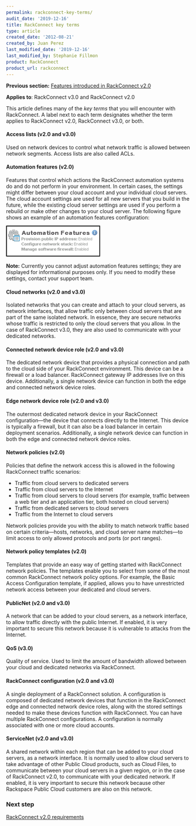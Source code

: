 ```yaml
---
permalink: rackconnect-key-terms/
audit_date: '2019-12-16'
title: RackConnect key terms
type: article
created_date: '2012-08-21'
created_by: Juan Perez
last_modified_date: '2019-12-16'
last_modified_by: Stephanie Fillmon
product: RackConnect
product_url: rackconnect
---
```


**Previous section:** [Features introduced in RackConnect
v2.0](/support/how-to/features-introduced-in-rackconnect-v20)

**Applies to**: RackConnect v3.0 and RackConnect v2.0

This article defines many of the *key terms* that you will encounter
with RackConnect. A label next to each term designates whether the term
applies to RackConnect v2.0, RackConnect v3.0, or both.

#### Access lists (v2.0 and v3.0)

Used on network devices to control what network traffic is allowed
between network segments. Access lists are also called ACLs.

#### Automation features (v2.0)

Features that control which actions the RackConnect automation systems
do and do not perform in your environment. In certain cases, the
settings might differ between your cloud account and your individual
cloud servers. The cloud account settings are used for all new servers
that you build in the future, while the existing cloud server settings
are used if you perform a rebuild or make other changes to your cloud
server. The following figure shows an example of an automation features
configuration:

![](Automation.Features.png)

**Note:** Currently you cannot adjust automation features settings; they
are displayed for informational purposes only. If you need to modify
these settings, contact your support team.

#### Cloud networks (v2.0 and v3.0)

Isolated networks that you can create and attach to your cloud servers,
as network interfaces, that allow traffic only between cloud servers
that are part of the same isolated network. In essence, they are secure
networks whose traffic is restricted to only the cloud servers that you
allow. In the case of RackConnect v3.0, they are also used to
communicate with your dedicated networks.

#### Connected network device role (v2.0 and v3.0)

The dedicated network device that provides a physical connection and
path to the cloud side of your RackConnect environment. This device can
be a firewall or a load balancer. RackConnect gateway IP addresses live
on this device. Additionally, a single network device can function in
both the edge and connected network device roles.

#### Edge network device role (v2.0 and v3.0)

The outermost dedicated network device in your RackConnect
configuration&mdash;the device that connects directly to the Internet. This device is typically a firewall, but it can also be a load balancer in certain deployment scenarios. Additionally, a single network device can function in both the edge and connected network device roles.

#### Network policies (v2.0)

Policies that define the network access this is allowed in the following RackConnect traffic scenarios:

-   Traffic from cloud servers to dedicated servers
-   Traffic from cloud servers to the Internet
-   Traffic from cloud servers to cloud servers (for example, traffic
    between a web tier and an application tier, both hosted on
    cloud servers)
-   Traffic from dedicated servers to cloud servers
-   Traffic from the Internet to cloud servers

Network policies provide you with the ability to match network traffic
based on certain criteria&mdash;hosts, networks, and cloud server name
matches&mdash;to limit access to only allowed protocols and ports (or port ranges).

#### Network policy templates (v2.0)

Templates that provide an easy way of getting started with RackConnect network policies. The templates enable you to select from some of the most common RackConnect network policy options. For example, the Basic Access Configuration template, if applied, allows you to have unrestricted network access between your dedicated and cloud servers.

#### PublicNet (v2.0 and v3.0)

A network that can be added to your cloud servers, as a network
interface, to allow traffic directly with the public Internet. If
enabled, it is very important to secure this network because it is vulnerable to attacks from the Internet.

#### QoS (v3.0)

Quality of service. Used to limit the amount of bandwidth allowed
between your cloud and dedicated networks via RackConnect.

#### RackConnect configuration (v2.0 and v3.0)

A single deployment of a RackConnect solution. A configuration is composed of dedicated network devices that function in
the RackConnect edge and connected network device roles, along with the
stored settings needed to make these devices function with RackConnect.
You can have multiple RackConnect configurations. A configuration is
normally associated with one or more cloud accounts.

#### ServiceNet (v2.0 and v3.0)

A shared network within each region that can be added to your cloud
servers, as a network interface. It is normally used to allow cloud
servers to take advantage of other Public Cloud products, such as Cloud
Files, to communicate between your cloud servers in a given region, or
in the case of RackConnect v2.0, to communicate with your dedicated
network. If enabled, it is very important to secure this network because other Rackspace Public Cloud customers are also on this network.


### Next step

[RackConnect v2.0 requirements](/support/how-to/rackconnect-v20-requirements)
